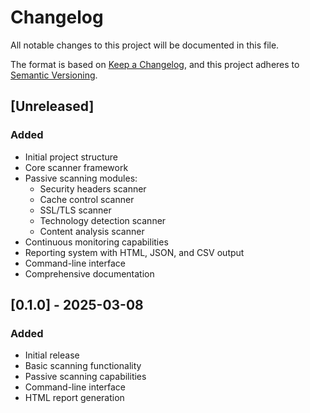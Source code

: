 # Changelog

All notable changes to this project will be documented in this file.

The format is based on [Keep a Changelog](https://keepachangelog.com/en/1.0.0/),
and this project adheres to [Semantic Versioning](https://semver.org/spec/v2.0.0.html).

## [Unreleased]

### Added
- Initial project structure
- Core scanner framework
- Passive scanning modules:
  - Security headers scanner
  - Cache control scanner
  - SSL/TLS scanner
  - Technology detection scanner
  - Content analysis scanner
- Continuous monitoring capabilities
- Reporting system with HTML, JSON, and CSV output
- Command-line interface
- Comprehensive documentation

## [0.1.0] - 2025-03-08

### Added
- Initial release
- Basic scanning functionality
- Passive scanning capabilities
- Command-line interface
- HTML report generation
